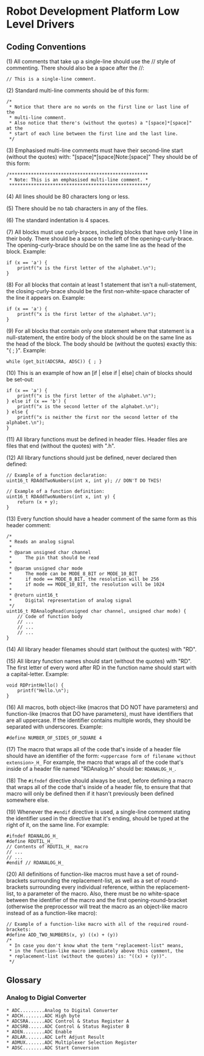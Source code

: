 # Robot Development Platform Low Level Drivers

## Coding Conventions
(1) All comments that take up a single-line should use the // style of
    commenting. There should also be a space after the //:  
```
// This is a single-line comment.
```

(2) Standard multi-line comments should be of this form:  
```
/*
 * Notice that there are no words on the first line or last line of the
 * multi-line comment.
 * Also notice that there's (without the quotes) a "[space]*[space]" at the
 * start of each line between the first line and the last line.
 */
```

(3) Emphasised multi-line comments must have their second-line start
    (without the quotes) with: "[space]*[space]Note:[space]"
    They should be of this form:  
```
/***************************************************
 * Note: This is an emphasised multi-line comment. *
 ***************************************************/
```

(4) All lines should be 80 characters long or less.

(5) There should be no tab characters in any of the files.

(6) The standard indentation is 4 spaces.

(7) All blocks must use curly-braces, including blocks that have only 1 line in
    their body.
    There should be a space to the left of the opening-curly-brace.
    The opening-curly-brace should be on the same line as the head of the block.
    Example:  
```
if (x == 'a') {
    printf("x is the first letter of the alphabet.\n");
}
```

(8) For all blocks that contain at least 1 statement that isn't a null-statement,
    the closing-curly-brace should be the first non-white-space character of the
    line it appears on.
    Example:  
```
if (x == 'a') {
    printf("x is the first letter of the alphabet.\n");
}
```

(9) For all blocks that contain only one statement where that statement is a
    null-statement, the entire body of the block should be on the same line as
    the head of the block. The body should be (without the quotes) exactly
    this: "{ ; }".
    Example:  
```
while (get_bit(ADCSRA, ADSC)) { ; }
```

(10) This is an example of how an [if | else if | else] chain of blocks should be
    set-out:  
```
if (x == 'a') {
    printf("x is the first letter of the alphabet.\n");
} else if (x == 'b') {
    printf("x is the second letter of the alphabet.\n");
} else {
    printf("x is neither the first nor the second letter of the alphabet.\n");
}
```

(11) All library functions must be defined in header files. Header files are files
    that end (without the quotes) with ".h".

(12) All library functions should just be defined, never declared then defined:  
```
// Example of a function declaration:
uint16_t RDAddTwoNumbers(int x, int y); // DON'T DO THIS!

// Example of a function definition:
uint16_t RDAddTwoNumbers(int x, int y) {
    return (x + y);
}
```

(13) Every function should have a header comment of the same form as this header
     comment:  
```
/*
 * Reads an analog signal
 * 
 * @param unsigned char channel
 *     The pin that should be read
 *
 * @param unsigned char mode
 *     The mode can be MODE_8_BIT or MODE_10_BIT
 *     if mode == MODE_8_BIT, the resolution will be 256
 *     if mode == MODE_10_BIT, the resolution will be 1024
 * 
 * @return uint16_t
 *     Digital representation of analog signal
 */
uint16_t RDAnalogRead(unsigned char channel, unsigned char mode) {
    // Code of function body
    // ...
    // ...
    // ...
}
```

(14) All library header filenames should start (without the quotes) with "RD".

(15) All library function names should start (without the quotes) with "RD".
     The first letter of every word after RD in the function name should start
     with a capital-letter.
     Example:  
```
void RDPrintHello() {
    printf("Hello.\n");
}
```

(16) All macros, both object-like (macros that DO NOT have parameters) and
     function-like (macros that DO have parameters), must have identifiers that
     are all uppercase. If the identifier contains multiple words, they should
     be separated with underscores.
     Example:  
```
#define NUMBER_OF_SIDES_OF_SQUARE 4
```

(17) The macro that wraps all of the code that's inside of a header file
     should have an identifier of the form:
     ```<uppercase form of filename without extension>_H_```
     For example, the macro that wraps all of the code that's inside of a header
     file named "RDAnalog.h" should be: ```RDANALOG_H_```.

(18) The ```#ifndef``` directive should always be used, before defining a macro
     that wraps all of the code that's inside of a header file, to ensure that
     that macro will only be defined then if it hasn't previously been defined
     somewhere else.

(19) Whenever the ```#endif``` directive is used, a single-line comment stating
     the identifier used in the directive that it's ending, should be typed at
     the right of it, on the same line.
     For example:  
```
#ifndef RDANALOG_H_
#define RDUTIL_H_
// Contents of RDUTIL_H_ macro
// ...
// ...
#endif // RDANALOG_H_
```

(20) All definitions of function-like macros must have a set of round-brackets
     surrounding the replacement-list, as well as a set of round-brackets
     surrounding every individual reference, within the replacement-list, to a
     parameter of the macro. Also, there must be no white-space between the
     identifier of the macro and the first opening-round-bracket (otherwise the
     preprocessor will treat the macro as an object-like macro instead of as a
     function-like macro):
```
// Example of a function-like macro with all of the required round-brackets:
#define ADD_TWO_NUMBERS(x, y) ((x) + (y))
/*
 * In case you don't know what the term "replacement-list" means,
 * in the function-like macro immediately above this comment, the
 * replacement-list (without the quotes) is: "((x) + (y))".
 */
```

## Glossary
### Analog to Digial Converter
    * ADC.........Analog to Digital Converter
    * ADCH........ADC High byte
    * ADCSRA......ADC Control & Status Register A
    * ADCSRB......ADC Control & Status Register B
    * ADEN........ADC Enable
    * ADLAR.......ADC Left Adjust Result
    * ADMUX.......ADC Multiplexer Selection Register
    * ADSC........ADC Start Conversion

